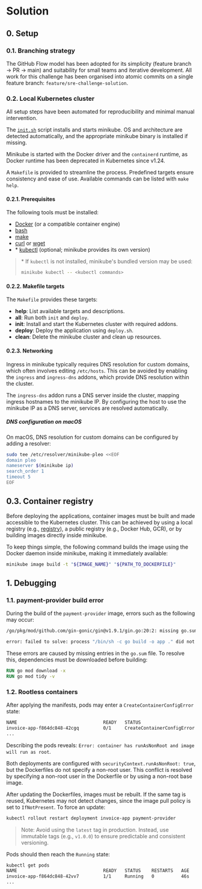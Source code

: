 # Solution

## 0. Setup

### 0.1. Branching strategy

The GitHub Flow model has been adopted for its simplicity (feature branch → PR → main) and suitability for small teams and iterative development. All work for this challenge has been organised into atomic commits on a single feature branch: `feature/sre-challenge-solution`.

### 0.2. Local Kubernetes cluster

All setup steps have been automated for reproducibility and minimal manual intervention.

The [`init.sh`](./init.sh) script installs and starts minikube. OS and architecture are detected automatically, and the appropriate minikube binary is installed if missing.

Minikube is started with the Docker driver and the `containerd` runtime, as Docker runtime has been deprecated in Kubernetes since v1.24.

A `Makefile` is provided to streamline the process. Predefined targets ensure consistency and ease of use. Available commands can be listed with `make help`.

#### 0.2.1. Prerequisites

The following tools must be installed:

- [Docker](https://docs.docker.com/engine/install/) (or a compatible container engine)
- [bash](https://www.gnu.org/software/bash/)
- [make](https://www.gnu.org/software/make/)
- [curl](https://curl.se/docs/install.html) or [wget](https://www.gnu.org/software/wget/)
- \* [kubectl](https://kubernetes.io/docs/tasks/tools/) (optional; minikube provides its own version)

> \* If `kubectl` is not installed, minikube's bundled version may be used:
>
> ```sh
> minikube kubectl -- <kubectl commands>
> ```

#### 0.2.2. Makefile targets

The `Makefile` provides these targets:

- **help**: List available targets and descriptions.
- **all**: Run both `init` and `deploy`.
- **init**: Install and start the Kubernetes cluster with required addons.
- **deploy**: Deploy the application using `deploy.sh`.
- **clean**: Delete the minikube cluster and clean up resources.

#### 0.2.3. Networking

Ingress in minikube typically requires DNS resolution for custom domains, which often involves editing `/etc/hosts`. This can be avoided by enabling the `ingress` and `ingress-dns` addons, which provide DNS resolution within the cluster.

The `ingress-dns` addon runs a DNS server inside the cluster, mapping ingress hostnames to the minikube IP. By configuring the host to use the minikube IP as a DNS server, services are resolved automatically.

##### DNS configuration on macOS

On macOS, DNS resolution for custom domains can be configured by adding a resolver:

```sh
sudo tee /etc/resolver/minikube-pleo <<EOF
domain pleo
nameserver $(minikube ip)
search_order 1
timeout 5
EOF
```

## 0.3. Container registry

Before deploying the applications, container images must be built and made accessible to the Kubernetes cluster. This can be achieved by using a local registry (e.g., [registry](https://hub.docker.com/_/registry)), a public registry (e.g., Docker Hub, GCR), or by building images directly inside minikube.

To keep things simple, the following command builds the image using the Docker daemon inside minikube, making it immediately available:

```sh
minikube image build -t "${IMAGE_NAME}" "${PATH_TO_DOCKERFILE}"
```

## 1. Debugging

### 1.1. payment-provider build error

During the build of the `payment-provider` image, errors such as the following may occur:

```sh
/go/pkg/mod/github.com/gin-gonic/gin@v1.9.1/gin.go:20:2: missing go.sum entry for module providing package golang.org/x/net/http2 (imported by github.com/gin-gonic/gin)
```

```sh
error: failed to solve: process "/bin/sh -c go build -o app ." did not complete successfully: exit code: 1
```

These errors are caused by missing entries in the `go.sum` file. To resolve this, dependencies must be downloaded before building:

```dockerfile
RUN go mod download -x
RUN go mod tidy -v
```

### 1.2. Rootless containers

After applying the manifests, pods may enter a `CreateContainerConfigError` state:

```sh
NAME                                READY   STATUS                       RESTARTS   AGE
invoice-app-f864dc848-42cgq         0/1     CreateContainerConfigError   0          15s
...
```

Describing the pods reveals: `Error: container has runAsNonRoot and image will run as root`.

Both deployments are configured with `securityContext.runAsNonRoot: true`, but the Dockerfiles do not specify a non-root user. This conflict is resolved by specifying a non-root user in the Dockerfile or by using a non-root base image.

After updating the Dockerfiles, images must be rebuilt. If the same tag is reused, Kubernetes may not detect changes, since the image pull policy is set to `IfNotPresent`. To force an update:

```sh
kubectl rollout restart deployment invoice-app payment-provider
```

> Note: Avoid using the `latest` tag in production. Instead, use immutable tags (e.g., `v1.0.0`) to ensure predictable and consistent versioning.

Pods should then reach the `Running` state:

```sh
kubectl get pods
NAME                                READY   STATUS    RESTARTS   AGE
invoice-app-f864dc848-42vv7         1/1     Running   0          46s
...
```


